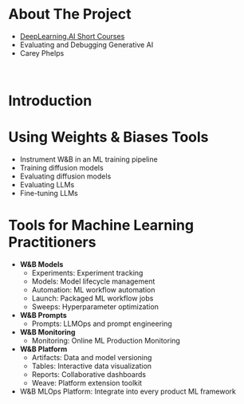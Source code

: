 &nbsp;

# About The Project

- [DeepLearning.AI Short Courses](https://learn.deeplearning.ai/)
- Evaluating and Debugging Generative AI
- Carey Phelps

&nbsp;

# Introduction

# **Using Weights & Biases Tools**

- Instrument W&B in an ML training pipeline
- Training diffusion models
- Evaluating diffusion models
- Evaluating LLMs
- Fine-tuning LLMs

# Tools for Machine Learning Practitioners

- **W&B Models**
  - Experiments: Experiment tracking
  - Models: Model lifecycle management
  - Automation: ML workflow automation
  - Launch: Packaged ML workflow jobs
  - Sweeps: Hyperparameter optimization
- **W&B Prompts**
  - Prompts: LLMOps and prompt engineering
- **W&B Monitoring**
  - Monitoring: Online ML Production Monitoring
- **W&B Platform**
  - Artifacts: Data and model versioning
  - Tables: Interactive data visualization
  - Reports: Collaborative dashboards
  - Weave: Platform extension toolkit
- W&B MLOps Platform: Integrate into every product ML framework

&nbsp;
